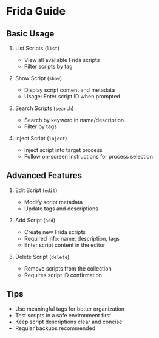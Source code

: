 # Frida Guide

## Basic Usage
1. List Scripts (`list`)
   - View all available Frida scripts
   - Filter scripts by tag
   
2. Show Script (`show`)
   - Display script content and metadata
   - Usage: Enter script ID when prompted

3. Search Scripts (`search`)
   - Search by keyword in name/description
   - Filter by tags
   
4. Inject Script (`inject`)
   - Inject script into target process
   - Follow on-screen instructions for process selection

## Advanced Features
1. Edit Script (`edit`)
   - Modify script metadata
   - Update tags and descriptions

2. Add Script (`add`)
   - Create new Frida scripts
   - Required info: name, description, tags
   - Enter script content in the editor

3. Delete Script (`delete`)
   - Remove scripts from the collection
   - Requires script ID confirmation

## Tips
- Use meaningful tags for better organization
- Test scripts in a safe environment first
- Keep script descriptions clear and concise
- Regular backups recommended 